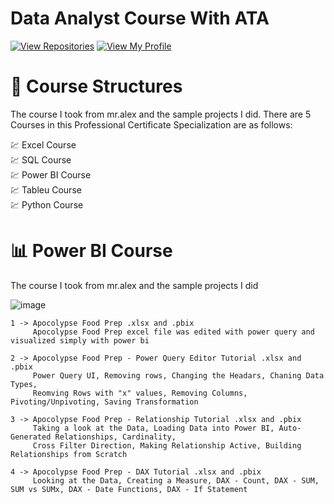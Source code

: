 # Data Analyst Course With ATA


[![View Repositories](https://img.shields.io/badge/View-My_Repositories-blue?logo=GitHub)](https://github.com/BariscanBilgen?tab=repositories)
[![View My Profile](https://img.shields.io/badge/View-My_Profile-green?logo=GitHub)](https://github.com/BariscanBilgen) 

# 📙 Course Structures
The course I took from mr.alex and the sample projects I did. There are 5 Courses in this Professional Certificate Specialization are as follows:

 💹 Excel Course <br>
 💹 SQL Course <br>
 💹 Power BI Course <br>
 💹 Tableu Course <br>
 💹 Python Course <br>

# 📊 Power BI Course
The course I took from mr.alex and the sample projects I did

![image](https://user-images.githubusercontent.com/91004987/216774379-29128155-4788-4b52-b245-4a9687ffc730.png)

```
1 -> Apocolypse Food Prep .xlsx and .pbix
     Apocolypse Food Prep excel file was edited with power query and visualized simply with power bi
```

```
2 -> Apocolypse Food Prep - Power Query Editor Tutorial .xlsx and .pbix
     Power Query UI, Removing rows, Changing the Headars, Chaning Data Types, 
     Reomving Rows with "x" values, Removing Columns, Pivoting/Unpivoting, Saving Transformation
```

```
3 -> Apocolypse Food Prep - Relationship Tutorial .xlsx and .pbix
     Taking a look at the Data, Loading Data into Power BI, Auto-Generated Relationships, Cardinality, 
     Cross Filter Direction, Making Relationship Active, Building Relationships from Scratch
```

```
4 -> Apocolypse Food Prep - DAX Tutorial .xlsx and .pbix
     Looking at the Data, Creating a Measure, DAX - Count, DAX - SUM, SUM vs SUMx, DAX - Date Functions, DAX - If Statement
```
